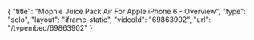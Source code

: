 {
    "title": "Mophie Juice Pack Air For Apple iPhone 6 - Overview",
    "type": "solo",
    "layout": "iframe-static",
    "videoId": "69863902",
    "url": "\/tvpembed\/69863902"
}